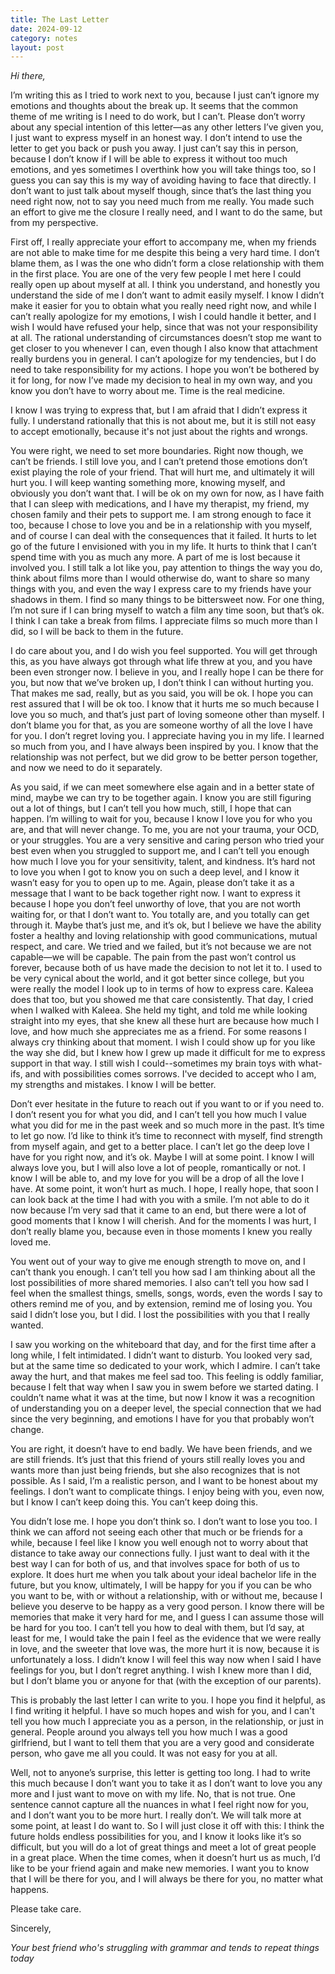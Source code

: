 ```yaml
---
title: The Last Letter
date: 2024-09-12
category: notes
layout: post
---
```


*Hi there,*

I’m writing this as I tried to work next to you, because I just can’t ignore my emotions and thoughts about the break up. It seems that the common theme of me writing is I need to do work, but I can’t. Please don’t worry about any special intention of this letter—as any other letters I’ve given you, I just want to express myself in an honest way. I don’t intend to use the letter to get you back or push you away. I just can’t say this in person, because I don’t know if I will be able to express it without too much emotions, and yes sometimes I overthink how you will take things too, so I guess you can say this is my way of avoiding having to face that directly. I don’t want to just talk about myself though, since that’s the last thing you need right now, not to say you need much from me really. You made such an effort to give me the closure I really need, and I want to do the same, but from my perspective. 

First off, I really appreciate your effort to accompany me, when my friends are not able to make time for me despite this being a very hard time. I don’t blame them, as I was the one who didn’t form a close relationship with them in the first place. You are one of the very few people I met here I could really open up about myself at all. I think you understand, and honestly you understand the side of me I don’t want to admit easily myself. I know I didn’t make it easier for you to obtain what you really need right now, and while I can’t really apologize for my emotions, I wish I could handle it better, and I wish I would have refused your help, since that was not your responsibility at all. The rational understanding of circumstances doesn’t stop me want to get closer to you whenever I can, even though I also know that attachment really burdens you in general. I can’t apologize for my tendencies, but I do need to take responsibility for my actions. I hope you won’t be bothered by it for long, for now I’ve made my decision to heal in my own way, and you know you don’t have to worry about me. Time is the real medicine. 

I know I was trying to express that, but I am afraid that I didn’t express it fully. I understand rationally that this is not about me, but it is still not easy to accept emotionally, because it's not just about the rights and wrongs.

You were right, we need to set more boundaries. Right now though, we can’t be friends. I still love you, and I can’t pretend those emotions don’t exist playing the role of your friend. That will hurt me, and ultimately it will hurt you. I will keep wanting something more, knowing myself, and obviously you don’t want that. I will be ok on my own for now, as I have faith that I can sleep with medications, and I have my therapist, my friend, my chosen family and their pets to support me. I am strong enough to face it too, because I chose to love you and be in a relationship with you myself, and of course I can deal with the consequences that it failed. It hurts to let go of the future I envisioned with you in my life. It hurts to think that I can’t spend time with you as much any more. A part of me is lost because it involved you. I still talk a lot like you, pay attention to things the way you do, think about films more than I would otherwise do, want to share so many things with you, and even the way I express care to my friends have your shadows in them. I find so many things to be bittersweet now. For one thing, I’m not sure if I can bring myself to watch a film any time soon, but that’s ok. I think I can take a break from films. I appreciate films so much more than I did, so I will be back to them in the future. 

I do care about you, and I do wish you feel supported. You will get through this, as you have always got through what life threw at you, and you have been even stronger now. I believe in you, and I really hope I can be there for you, but now that we’ve broken up, I don’t think I can without hurting you. That makes me sad, really, but as you said, you will be ok. I hope you can rest assured that I will be ok too. I know that it hurts me so much because I love you so much, and that’s just part of loving someone other than myself. I don’t blame you for that, as you are someone worthy of all the love I have for you. I don’t regret loving you. I appreciate having you in my life. I learned so much from you, and I have always been inspired by you. I know that the relationship was not perfect, but we did grow to be better person together, and now we need to do it separately.

As you said, if we can meet somewhere else again and in a better state of mind, maybe we can try to be together again. I know you are still figuring out a lot of things, but I can’t tell you how much, still, I hope that can happen. I’m willing to wait for you, because I know I love you for who you are, and that will never change. To me, you are not your trauma, your OCD, or your struggles. You are a very sensitive and caring person who tried your best even when you struggled to support me, and I can’t tell you enough how much I love you for your sensitivity, talent, and kindness. It’s hard not to love you when I got to know you on such a deep level, and I know it wasn’t easy for you to open up to me. Again, please don’t take it as a message that I want to be back together right now. I want to express it because I hope you don’t feel unworthy of love, that you are not worth waiting for, or that I don’t want to. You totally are, and you totally can get through it. Maybe that’s just me, and it’s ok, but I believe we have the ability foster a healthy and loving relationship with good communications, mutual respect, and care. We tried and we failed, but it’s not because we are not capable—we will be capable. The pain from the past won’t control us forever, because both of us have made the decision to not let it to. I used to be very cynical about the world, and it got better since college, but you were really the model I look up to in terms of how to express care. Kaleea does that too, but you showed me that care consistently. That day, I cried when I walked with Kaleea. She held my tight, and told me while looking straight into my eyes, that she knew all these hurt are because how much I love, and how much she appreciates me as a friend. For some reasons I always cry thinking about that moment. I wish I could show up for you like the way she did, but I knew how I grew up made it difficult for me to express support in that way. I still wish I could--sometimes my brain toys with what-ifs, and with possibilities comes sorrows. I've decided to accept who I am, my strengths and mistakes. I know I will be better.

Don’t ever hesitate in the future to reach out if you want to or if you need to. I don’t resent you for what you did, and I can’t tell you how much I value what you did for me in the past week and so much more in the past. It’s time to let go now. I’d like to think it’s time to reconnect with myself, find strength from myself again, and get to a better place. I can’t let go the deep love I have for you right now, and it’s ok. Maybe I will at some point. I know I will always love you, but I will also love a lot of people, romantically or not. I know I will be able to, and my love for you will be a drop of all the love I have. At some point, it won’t hurt as much. I hope, I really hope, that soon I can look back at the time I had with you with a smile. I’m not able to do it now because I’m very sad that it came to an end, but there were a lot of good moments that I know I will cherish. And for the moments I was hurt, I don’t really blame you, because even in those moments I knew you really loved me. 

You went out of your way to give me enough strength to move on, and I can’t thank you enough. I can’t tell you how sad I am thinking about all the lost possibilities of more shared memories. I also can’t tell you how sad I feel when the smallest things, smells, songs, words, even the words I say to others remind me of you, and by extension, remind me of losing you. You said I didn’t lose you, but I did. I lost the possibilities with you that I really wanted. 

I saw you working on the whiteboard that day, and for the first time after a long while, I felt intimidated. I didn’t want to disturb. You looked very sad, but at the same time so dedicated to your work, which I admire. I can’t take away the hurt, and that makes me feel sad too. This feeling is oddly familiar, because I felt that way when I saw you in swem before we started dating. I couldn’t name what it was at the time, but now I know it was a recognition of understanding you on a deeper level, the special connection that we had since the very beginning, and emotions I have for you that probably won’t change. 

You are right, it doesn’t have to end badly. We have been friends, and we are still friends. It’s just that this friend of yours still really loves you and wants more than just being friends, but she also recognizes that is not possible. As I said, I’m a realistic person, and I want to be honest about my feelings. I don’t want to complicate things. I enjoy being with you, even now, but I know I can’t keep doing this. You can’t keep doing this. 

You didn’t lose me. I hope you don’t think so. I don’t want to lose you too. I think we can afford not seeing each other that much or be friends for a while, because I feel like I know you well enough not to worry about that distance to take away our connections fully. I just want to deal with it the best way I can for both of us, and that involves space for both of us to explore. It does hurt me when you talk about your ideal bachelor life in the future, but you know, ultimately, I will be happy for you if you can be who you want to be, with or without a relationship, with or without me, because I believe you deserve to be happy as a very good person. I know there will be memories that make it very hard for me, and I guess I can assume those will be hard for you too. I can’t tell you how to deal with them, but I’d say, at least for me, I would take the pain I feel as the evidence that we were really in love, and the sweeter that love was, the more hurt it is now, because it is unfortunately a loss. I didn’t know I will feel this way now when I said I have feelings for you, but I don’t regret anything. I wish I knew more than I did, but I don’t blame you or anyone for that (with the exception of our parents). 

This is probably the last letter I can write to you. I hope you find it helpful, as I find writing it helpful. I have so much hopes and wish for you, and I can't tell you how much I appreciate you as a person, in the relationship, or just in general. People around you always tell you how much I was a good girlfriend, but I want to tell them that you are a very good and considerate person, who gave me all you could. It was not easy for you at all. 

Well, not to anyone’s surprise, this letter is getting too long. I had to write this much because I don’t want you to take it as I don’t want to love you any more and I just want to move on with my life. No, that is not true. One sentence cannot capture all the nuances in what I feel right now for you, and I don’t want you to be more hurt. I really don’t. We will talk more at some point, at least I do want to. So I will just close it off with this: I think the future holds endless possibilities for you, and I know it looks like it’s so difficult, but you will do a lot of great things and meet a lot of great people in a great place. When the time comes, when it doesn’t hurt us as much, I’d like to be your friend again and make new memories. I want you to know that I will be there for you, and I will always be there for you, no matter what happens. 

Please take care.

Sincerely,   

*Your best friend who's struggling with grammar and tends to repeat things today*